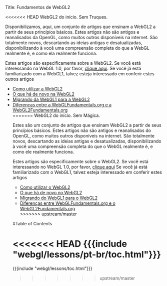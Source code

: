 Title: Fundamentos de WebGL2

<<<<<<< HEAD
WebGL2 do início. Sem Truques.

Disponibilizamos, aqui, um conjunto de artigos que ensinam a WebGL2 a partir de seus princípios básicos.
Estes artigos não são antigos e reanalisados da OpenGL, como muitos outros disponíveis na internet.
São totalmente novos, descartando as ideias antigas e desatualizadas, disponibilizando à você uma compreensão completa do que a WebGL realmente é, e como ela realmente funciona.

Estes artigos são especificamente sobre a WebGL2.
Se você está interessando na WebGL 1.0, por favor, [clique aqui](http://webglfundamentals.org).
Se você já está familiarizado com a WebGL1, talvez esteja interessado em conferir estes outros artigos

<ul>
<li><a href="/webgl/lessons/webgl-getting-webgl2.html">Como utilizar a WebGL2</a></li>
<li><a href="/webgl/lessons/webgl2-whats-new.html">O que há de novo na WebGL2</a></li>
<li><a href="/webgl/lessons/webgl1-to-webgl2.html">Migrando da WebGL1 para a WebGL2</a></li>
<li><a href="/webgl/lessons/webgl1-to-webgl2-fundamentals.html">Diferenças entre a WebGLFundamentals.org e a WebGL2Fundamentals.org</a></li>
=======
WebGL2 do início. Sem Mágica.

Estes são um conjunto de artigos que ensinam WebGL2 a partir de seus princípios básicos.
Estes artigos não são antigos e reanalisados do OpenGL, como muitos outros disponíveis na internet.
São totalmente novos, descartando as ideias antigas e desatualizadas, disponibilizando à você uma compreensão completa do que o WebGL realmente é, e como ele realmente funciona.

Estes artigos são especificamente sobre o WebGL2.
Se você está interessando no WebGL 1.0, por favor, [clique aqui](http://webglfundamentals.org)
Se você já está familiarizado com o WebGL1, talvez esteja interessado em conferir estes artigos

<ul>
<li><a href="/webgl/lessons/webgl-getting-webgl2.html">Como utilizar o WebGL2</a></li>
<li><a href="/webgl/lessons/webgl2-whats-new.html">O que há de novo no WebGL2</a></li>
<li><a href="/webgl/lessons/webgl1-to-webgl2.html">Migrando do WebGL1 para o WebGL2</a></li>
<li><a href="/webgl/lessons/webgl1-to-webgl2-fundamentals.html">Diferenças entre WebGLFundamentals.org e o WebGL2Fundamentals.org</a></li>
>>>>>>> upstream/master
</ul>

#Table of Contents

<<<<<<< HEAD
{{{include "webgl/lessons/pt-br/toc.html"}}}
=======
{{{include "webgl/lessons/toc.html"}}}
>>>>>>> upstream/master


<!--

{{{table_of_contents}}}

-->



